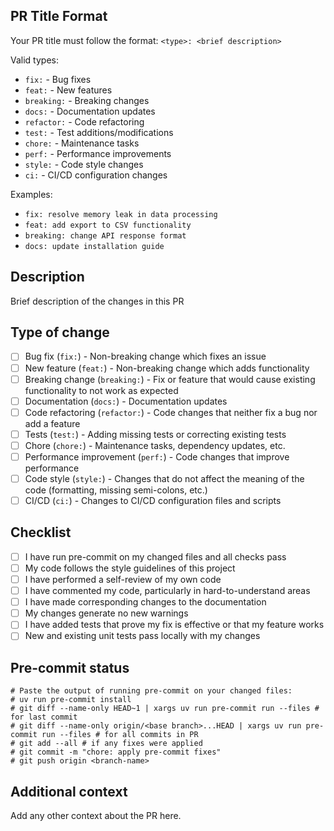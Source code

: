 ## PR Title Format
Your PR title must follow the format: `<type>: <brief description>`

Valid types:
- `fix:` - Bug fixes
- `feat:` - New features
- `breaking:` - Breaking changes
- `docs:` - Documentation updates
- `refactor:` - Code refactoring
- `test:` - Test additions/modifications
- `chore:` - Maintenance tasks
- `perf:` - Performance improvements
- `style:` - Code style changes
- `ci:` - CI/CD configuration changes

Examples:
- `fix: resolve memory leak in data processing`
- `feat: add export to CSV functionality`
- `breaking: change API response format`
- `docs: update installation guide`

## Description
Brief description of the changes in this PR

## Type of change
- [ ] Bug fix (`fix:`) - Non-breaking change which fixes an issue
- [ ] New feature (`feat:`) - Non-breaking change which adds functionality
- [ ] Breaking change (`breaking:`) - Fix or feature that would cause existing functionality to not work as expected
- [ ] Documentation (`docs:`) - Documentation updates
- [ ] Code refactoring (`refactor:`) - Code changes that neither fix a bug nor add a feature
- [ ] Tests (`test:`) - Adding missing tests or correcting existing tests
- [ ] Chore (`chore:`) - Maintenance tasks, dependency updates, etc.
- [ ] Performance improvement (`perf:`) - Code changes that improve performance
- [ ] Code style (`style:`) - Changes that do not affect the meaning of the code (formatting, missing semi-colons, etc.)
- [ ] CI/CD (`ci:`) - Changes to CI/CD configuration files and scripts

## Checklist
- [ ] I have run pre-commit on my changed files and all checks pass
- [ ] My code follows the style guidelines of this project
- [ ] I have performed a self-review of my own code
- [ ] I have commented my code, particularly in hard-to-understand areas
- [ ] I have made corresponding changes to the documentation
- [ ] My changes generate no new warnings
- [ ] I have added tests that prove my fix is effective or that my feature works
- [ ] New and existing unit tests pass locally with my changes

## Pre-commit status
```
# Paste the output of running pre-commit on your changed files:
# uv run pre-commit install
# git diff --name-only HEAD~1 | xargs uv run pre-commit run --files # for last commit
# git diff --name-only origin/<base branch>...HEAD | xargs uv run pre-commit run --files # for all commits in PR
# git add --all # if any fixes were applied
# git commit -m "chore: apply pre-commit fixes"
# git push origin <branch-name>
```

## Additional context
Add any other context about the PR here.